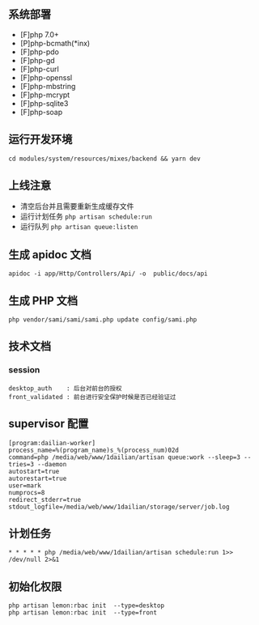 ## 系统部署
- [F]php 7.0+
- [P]php-bcmath(*inx)
- [F]php-pdo
- [F]php-gd
- [F]php-curl
- [F]php-openssl
- [F]php-mbstring
- [F]php-mcrypt
- [F]php-sqlite3
- [F]php-soap

## 运行开发环境

```
cd modules/system/resources/mixes/backend && yarn dev
```


## 上线注意
- 清空后台并且需要重新生成缓存文件
- 运行计划任务 `php artisan schedule:run`
- 运行队列 `php artisan queue:listen`

## 生成 apidoc 文档
```
apidoc -i app/Http/Controllers/Api/ -o  public/docs/api
```

## 生成 PHP 文档
```
php vendor/sami/sami/sami.php update config/sami.php
```


## 技术文档
### session
```
desktop_auth    : 后台对前台的授权
front_validated : 前台进行安全保护时候是否已经验证过
```


## supervisor 配置
```
[program:dailian-worker]
process_name=%(program_name)s_%(process_num)02d
command=php /media/web/www/1dailian/artisan queue:work --sleep=3 --tries=3 --daemon
autostart=true
autorestart=true
user=mark
numprocs=8
redirect_stderr=true
stdout_logfile=/media/web/www/1dailian/storage/server/job.log
```


## 计划任务
```
* * * * * php /media/web/www/1dailian/artisan schedule:run 1>> /dev/null 2>&1
```

## 初始化权限
```
php artisan lemon:rbac init  --type=desktop
php artisan lemon:rbac init  --type=front
```